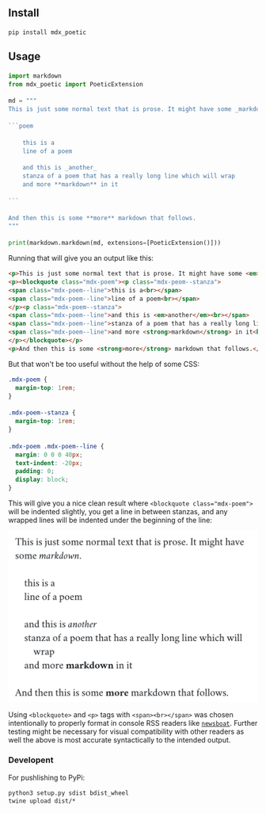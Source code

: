## Install

```
pip install mdx_poetic
```

## Usage

````python
import markdown
from mdx_poetic import PoeticExtension

md = """
This is just some normal text that is prose. It might have some _markdown_.

```poem

    this is a
    line of a poem

    and this is _another_
    stanza of a poem that has a really long line which will wrap
    and more **markdown** in it

```

And then this is some **more** markdown that follows.
"""

print(markdown.markdown(md, extensions=[PoeticExtension()]))
````

Running that will give you an output like this:

```html
<p>This is just some normal text that is prose. It might have some <em>markdown</em>.</p>
<p><blockquote class="mdx-poem"><p class="mdx-peom--stanza">
<span class="mdx-poem--line">this is a<br></span>
<span class="mdx-poem--line">line of a poem<br></span>
</p><p class="mdx-poem--stanza">
<span class="mdx-poem--line">and this is <em>another</em><br></span>
<span class="mdx-poem--line">stanza of a poem that has a really long line which will wrap<br></span>
<span class="mdx-poem--line">and more <strong>markdown</strong> in it<br></span>
</p></blockquote></p>
<p>And then this is some <strong>more</strong> markdown that follows.</p>
```

But that won't be too useful without the help of some CSS:

```css
.mdx-poem {
  margin-top: 1rem;
}

.mdx-poem--stanza {
  margin-top: 1rem;
}

.mdx-poem .mdx-poem--line {
  margin: 0 0 0 40px;
  text-indent: -20px;
  padding: 0;
  display: block;
}
```

This will give you a nice clean result where `<blockquote class="mdx-poem">` will be indented slightly, you get a line in between stanzas, and any wrapped lines will be indented under the beginning of the line:


![example](https://github.com/nickwynja/mdx_poetic/raw/master/example.png)

Using `<blockquote>` and `<p>` tags with `<span><br></span>` was chosen intentionally to properly format in console RSS readers like [`newsboat`](https://newsboat.org/). Further testing might be necessary for visual compatibility with other readers as well the above is most accurate syntactically to the intended output.

### Developent

For pushlishing to PyPi:

```
python3 setup.py sdist bdist_wheel
twine upload dist/*
```
